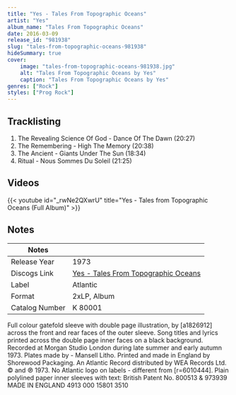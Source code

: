 ```yaml
---
title: "Yes - Tales From Topographic Oceans"
artist: "Yes"
album_name: "Tales From Topographic Oceans"
date: 2016-03-09
release_id: "981938"
slug: "tales-from-topographic-oceans-981938"
hideSummary: true
cover:
    image: "tales-from-topographic-oceans-981938.jpg"
    alt: "Tales From Topographic Oceans by Yes"
    caption: "Tales From Topographic Oceans by Yes"
genres: ["Rock"]
styles: ["Prog Rock"]
---
```


## Tracklisting
1. The Revealing Science Of God - Dance Of The Dawn (20:27)
2. The Remembering - High The Memory (20:38)
3. The Ancient - Giants Under The Sun (18:34)
4. Ritual - Nous Sommes Du Soleil (21:25)

## Videos
{{< youtube id="_rwNe2QXwrU" title="Yes - Tales from Topographic Oceans (Full Album)" >}}


## Notes

| Notes          |             |
| ---------------| ----------- |
| Release Year   | 1973 |
| Discogs Link   | [Yes - Tales From Topographic Oceans](https://www.discogs.com/release/981938-Yes-Tales-From-Topographic-Oceans) |
| Label          | Atlantic |
| Format         | 2xLP, Album |
| Catalog Number | K 80001 |

Full colour gatefold sleeve with double page illustration, by [a1826912] across the front and rear faces of the outer sleeve.  Song titles and lyrics printed across the double page inner faces on a black background.  Recorded at Morgan Studio London during late summer and early autumn 1973.  Plates made by - Mansell Litho. Printed and made in England by Shorewood Packaging. An Atlantic Record distributed by WEA Records Ltd. © and ℗ 1973.   No Atlantic logo on labels - different from [r=6010444].  Plain polylined paper inner sleeves with text:  British Patent No. 800513 & 973939  MADE IN ENGLAND  4913 000 15801  3510

